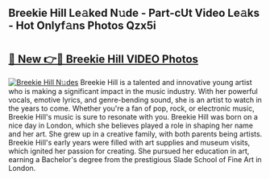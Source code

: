 ## Breekie Hill Le𝚊ked N𝚞de - Part-cUt Video Le𝚊ks - Hot Onlyf𝚊ns Photos Qzx5i

# <h2><a href="http://ab79770.deff.icu/?id=Breekie+Hill">🔗 New 👉🔴 Breekie Hill VIDEO Photos</a></h2>

[![Breekie Hill N𝚞des](https://i.imgur.com/rIISA9y.gif)](http://ab79770.deff.icu/?id=Breekie+Hill)
Breekie Hill is a talented and innovative young artist who is making a significant impact in the music industry. With her powerful vocals, emotive lyrics, and genre-bending sound, she is an artist to watch in the years to come. Whether you're a fan of pop, rock, or electronic music, Breekie Hill's music is sure to resonate with you. Breekie Hill was born on a nice day in London, which she believes played a role in shaping her name and her art. She grew up in a creative family, with both parents being artists. Breekie Hill's early years were filled with art supplies and museum visits, which ignited her passion for creating. She pursued her education in art, earning a Bachelor's degree from the prestigious Slade School of Fine Art in London.
